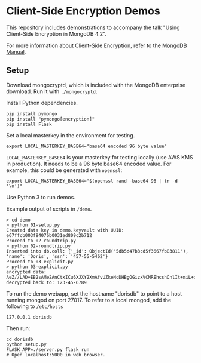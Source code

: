 # Client-Side Encryption Demos #
This repository includes demonstrations to accompany the talk "Using Client-Side Encryption in MongoDB 4.2".

For more information about Client-Side Encryption, refer to the [MongoDB Manual](https://docs.mongodb.com/manual/core/security-client-side-encryption/).

## Setup ##
Download mongocryptd, which is included with the MongoDB enterprise download. Run it with `./mongocryptd`.

Install Python dependencies.
```
pip install pymongo
pip install "pymongo[encryption]"
pip install Flask
```

Set a local masterkey in the environment for testing.
```
export LOCAL_MASTERKEY_BASE64="base64 encoded 96 byte value"
```

`LOCAL_MASTERKEY_BASE64` is your masterkey for testing locally (use AWS KMS in production). It needs to be a 96 byte base64 encoded value. For example, this could be generated with `openssl`:

```
export LOCAL_MASTERKEY_BASE64="$(openssl rand -base64 96 | tr -d '\n')"
```

Use Python 3 to run demos.

Example output of scripts in `/demo`.
```
> cd demo
> python 01-setup.py
Created data key in demo.keyvault with UUID: e67ffcb003f84076b0031ed809c2b712
Proceed to 02-roundtrip.py
> python 02-roundtrip.py
Inserted into db.coll: {'_id': ObjectId('5db5d47b3cd5f3667fb83811'), 'name': 'Doris', 'ssn': '457-55-5462'}
Proceed to 03-explicit.py
> python 03-explicit.py
encrypted data: AeZ//LAD+EB2sAMe2AnCtxICu6XJXY2XmAfvUZkeNcDHBgOGizxVCMREhcshCnlIt+miL+oE6Yr+jCWa4194jCn9J68FfgbpIqHg8PQFGZW1PGE61o6KvmXuP7PyRPSLSZI=
decrypted back to: 123-45-6789
```

To run the demo webapp, set the hostname "dorisdb" to point to a host running mongod on port 27017. To refer to a local mongod, add the following to `/etc/hosts`
```
127.0.0.1 dorisdb
```

Then run:
```
cd dorisdb
python setup.py
FLASK_APP=./server.py flask run
# Open localhost:5000 in web browser.
```